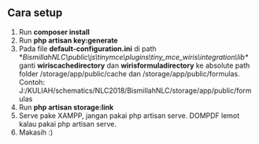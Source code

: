 ## Cara setup
1. Run **composer install**
2. Run **php artisan key:generate**
3. Pada file **default-configuration.ini** di path **BismillahNLC\public\js\tinymce\plugins\tiny_mce_wiris\integration\lib\**
   ganti **wiriscachedirectory** dan **wirisformuladirectory** ke absolute path folder /storage/app/public/cache dan /storage/app/public/formulas.
   Contoh: J:/KULIAH/schematics/NLC2018/BismillahNLC/storage/app/public/formulas
4. Run **php artisan storage:link**
5. Serve pake XAMPP, jangan pakai php artisan serve. DOMPDF lemot kalau pakai php artisan serve.
6. Makasih :)
